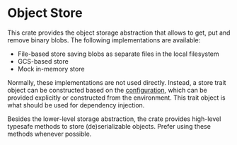 # Object Store

This crate provides the object storage abstraction that allows to get, put and remove binary blobs. The following
implementations are available:

- File-based store saving blobs as separate files in the local filesystem
- GCS-based store
- Mock in-memory store

Normally, these implementations are not used directly. Instead, a store trait object can be constructed based on the
[configuration], which can be provided explicitly or constructed from the environment. This trait object is what should
be used for dependency injection.

Besides the lower-level storage abstraction, the crate provides high-level typesafe methods to store (de)serializable
objects. Prefer using these methods whenever possible.

[configuration]: ../config
